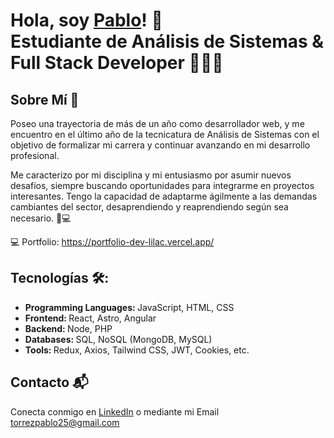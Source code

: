 # Hola, soy <a href="https://www.linkedin.com/in/pablo-nahuel-torrez-33a80324b/">Pablo<a/>! 👋 </br> <b>Estudiante de Análisis de Sistemas & Full Stack Developer 🧑🏻‍💻</b>

## Sobre Mí 🚀
Poseo una trayectoria de más de un año como desarrollador web, y me encuentro en el último año de la tecnicatura de Análisis de Sistemas con el objetivo de formalizar mi carrera y continuar avanzando en mi desarrollo profesional.

Me caracterizo por mi disciplina y mi entusiasmo por asumir nuevos desafíos, siempre buscando oportunidades para integrarme en proyectos interesantes. Tengo la capacidad de adaptarme ágilmente a las demandas cambiantes del sector, desaprendiendo y reaprendiendo según sea necesario.
🚀💻

💻 Portfolio: https://portfolio-dev-lilac.vercel.app/<br>

## Tecnologías 🛠️:
- <b>Programming Languages: </b> JavaScript, HTML, CSS
- <b>Frontend: </b> React, Astro, Angular
- <b>Backend: </b> Node, PHP
- <b>Databases: </b> SQL, NoSQL (MongoDB, MySQL)
- <b>Tools: </b> Redux, Axios, Tailwind CSS, JWT, Cookies, etc.

## Contacto 📬
Conecta conmigo en [LinkedIn](https://www.linkedin.com/in/pablo-nahuel-torrez-33a80324b/) o mediante mi Email torrezpablo25@gmail.com
